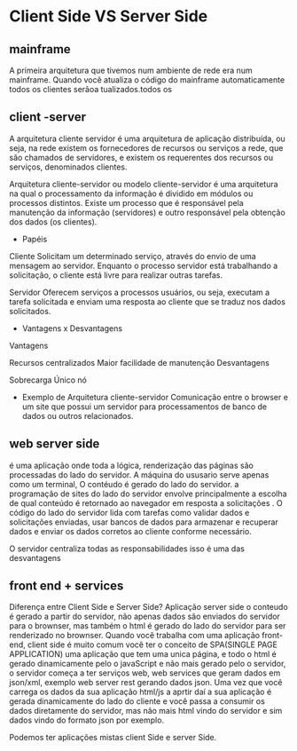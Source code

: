# Client Side VS Server Side

## mainframe
A primeira arquitetura que tivemos num ambiente de rede era num mainframe. Quando você atualiza o código do mainframe automaticamente todos os clientes serãoa tualizados.todos os 

## client -server
 A arquitetura cliente servidor é uma arquitetura de aplicação distribuída, ou seja, na rede existem os fornecedores de recursos ou serviços a rede, que são chamados de servidores, e existem os requerentes dos recursos ou serviços, denominados clientes.

 Arquitetura cliente-servidor ou modelo cliente-servidor é uma arquitetura na qual o processamento da informação é dividido em módulos ou processos distintos. Existe um processo que é responsável pela manutenção da informação (servidores) e outro responsável pela obtenção dos dados (os clientes).

- Papéis

Cliente
Solicitam um determinado serviço, através do envio de uma mensagem ao servidor. Enquanto o processo servidor está trabalhando a solicitação, o cliente está livre para realizar outras tarefas.

Servidor
Oferecem serviços a processos usuários, ou seja, executam a tarefa solicitada e enviam uma resposta ao cliente que se traduz nos dados solicitados.

- Vantagens x Desvantagens

Vantagens

Recursos centralizados
Maior facilidade de manutenção
Desvantagens

Sobrecarga
Único nó

- Exemplo de Arquitetura cliente-servidor
Comunicação entre o browser e um site que possui um servidor para processamentos de banco de dados ou outros relacionados.

## web server side

é uma aplicação onde toda a lógica, renderização das páginas são processadas do lado do servidor.
A máquina do ususario serve apenas como um terminal, O contéudo é gerado do lado do servidor. 
a programação de sites do lado do servidor envolve principalmente a escolha de qual conteúdo é retornado ao navegador em resposta a solicitações . O código do lado do servidor lida com tarefas como validar dados e solicitações enviadas, usar bancos de dados para armazenar e recuperar dados e enviar os dados corretos ao cliente conforme necessário.

O servidor centraliza todas as responsabilidades isso é uma das desvantagens

## front end + services


Diferença entre Client Side e Server Side?
Aplicação server side o conteudo é gerado a partir do servidor, não apenas dados são enviados do servidor para o brownser, mas também o html é gerado do lado do servidor para ser renderizado no brownser.
Quando você trabalha com uma aplicação front-end, client side é muito comum você ter o conceito de SPA(SINGLE PAGE APPLICATION) uma aplicação que tem uma unica página, e todo o html é gerado dinamicamente pelo o javaScript e não mais gerado pelo o servidor, o servidor começa a ter serviços web, web services que geram dados em json/xml, exemplo web server rest gerando dados json. Uma vez que você carrega os dados  da sua aplicação html/js a aprtir daí a sua aplicação é gerada dinamicamente do lado do cliente e você passa a consumir os dados diretamente do servidor, mas não mais html vindo do servidor e sim dados vindo do formato json por exemplo. 

Podemos ter aplicações mistas client Side e server Side.